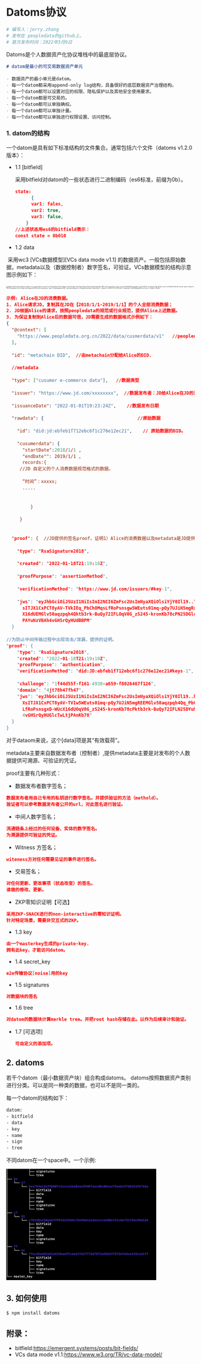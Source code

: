 # Datoms协议

```bash
# 编写人：jerry.zhang
# 发布在 peopledata的github上。
# 首次发布时间：2022年3月9日
```



Datoms是个人数据资产化协议堆栈中的最底层协议。

```markdown
# datom是最小的可交易数据资产单元

- 数据资产的最小单元是datom。
- 每一个datom都采用append-only log结构，具备很好的底层数据资产治理结构。
- 每一个datom都可以设置对应的权限、隐私保护以及其他安全使用要求。
- 每一个datom都是可交易的。
- 每一个datom都可以单独确权。
- 每一个datom都可以单独计量。
- 每一个datom都可以单独进行权限设置、访问控制。
```

### 1. datom的结构

一个datom是具有如下标准结构的文件集合。通常包括六个文件（datoms v1.2.0版本）：

- 1.1 [bitfield]

  采用bitfield对datom的一些状态进行二进制编码（es6标准，前缀为0b）。

  ```json
  state:
  		{
        var1: fales,
        var2: true,
        var3: false,
      }
  //上述状态用es6的bitfield表示：
  const state = 0b010 
  ```

- 1.2 data

​	   采用wc3 [VCs数据模型][VCs data mode v1.1] 的数据资产。一般包括原始数据，metadata以及（数据控制者）数字签名，可验证。VCs数据模型的结构示意图示例如下：

<img src="https://www.w3.org/TR/vc-data-model/diagrams/presentation-graph.svg" alt="diagram with                a Presentation Graph on top connected via a proof to a                Presentation Proof Graph on the bottom.  The                Presentation Graph has Presentation ABC with 3                properties: 'type' of value VerifiablePresentation,                'termsOfUse' of value Do Not Archive, and                'verifiableCredential' whose value is Figure 6.  The                Presentation Proof Graph has Signature 8910 with 5                properties: 'type' of RsaSignature2018, 'verificationMethod'                of Example Presenter Public Key 11, 'created' of                2018-01-15T12:43:56Z, 'challenge' of d28348djsj3239, and                'jws' of 'p2KaZ...8Fj3K='" style="zoom:25%;" />

```json
示例: Alice在JD的消费数据。
1. Alice请求JD，复制其在JD在【2018/1/1-2019/1/1】的个人全部消费数据；
2. JD根据Alice的请求，按照peopledata的规范或行业规范，提供Alice上述数据。
3. 为保证复制到Alice后的数据可信，JD需要生成的数据格式示例如下：
{
  "@context": [         
    "https://www.peopledata.org.cn/2022/data/cusmerdata/v1"   //peopledata拟定的电子商务消费数据规范
  ],   
  
  "id": "metachain DID",  //由metachain分配给Alice的DID.
  
  //metadata
  
  "type": ["cusumer e-commerce data"],   //数据类型
  
  "issuer": "https://www.jd.com/xxxxxxxx",  //数据发布者：JD给Alice在JD的消费数据发布
  
  "issuanceDate": "2022-01-01T19:23:24Z",    //数据发布日期
  
  "rawdata": {                                   //原始数据
    
    "id": "did:jd:ebfeb1f712ebc6f1c276e12ec21",    // 原始数据的DID。
    
    "cusumerdata": {
      "startDate":2018/1/1 ,
      "endDate"": 2019/1/1 ,
      records:{
     //JD 自定义的个人消费数据规范格式的数据。
      	
      “时间”：xxxxx;
      .....
    		
    		
    	 }
    
     }
  
  
  "proof": {  //JD提供的签名proof，证明1）Alice的消费数据以及metadata是JD提供的；2）验证的方法；
    
    "type": "RsaSignature2018",
    
    "created": "2022-01-18T21:19:10Z",
    
    "proofPurpose": "assertionMethod",
    
    "verificationMethod": "https://www.jd.com/issuers/#key-1",
    
    "jws": "eyJhbGciOiJSUzI1NiIsImI2NCI6ZmFsc2UsImNyaXQiOlsiYjY0Il19..TCYt5X
      sITJX1CxPCT8yAV-TVkIEq_PbChOMqsLfRoPsnsgw5WEuts01mq-pQy7UJiN5mgRxD-WUc
      X16dUEMGlv50aqzpqh4Qktb3rk-BuQy72IFLOqV0G_zS245-kronKb78cPN25DGlcTwLtj
      PAYuNzVBAh4vGHSrQyHUdBBPM"
  }

//为防止中间传输过程中出现攻击/泄漏，提供的证明。
"proof": {
    "type": "RsaSignature2018",
    "created": "2022-01-18T21:19:10Z",
    "proofPurpose": "authentication",
    "verificationMethod": "did:JD:ebfeb1f712ebc6f1c276e12ec21#keys-1",
    
    "challenge": "1f44d55f-f161-4938-a659-f8026467f126",
    "domain": "4jt78h47fh47",
    "jws": "eyJhbGciOiJSUzI1NiIsImI2NCI6ZmFsc2UsImNyaXQiOlsiYjY0Il19..kTCYt5
      XsITJX1CxPCT8yAV-TVIw5WEuts01mq-pQy7UJiN5mgREEMGlv50aqzpqh4Qq_PbChOMqs
      LfRoPsnsgxD-WUcX16dUOqV0G_zS245-kronKb78cPktb3rk-BuQy72IFLN25DYuNzVBAh
      4vGHSrQyHUGlcTwLtjPAnKb78"
  }
}
```

对于dataom来说，这个[data]项是其“有效载荷”。

metadata主要来自数据发布者（控制者）,提供metadata主要是对发布的个人数据提供可溯源、可验证的凭证。

proof主要有几种形式：

- 数据发布者数字签名；

```json
数据发布者用自己专用的私钥进行数字签名。并提供验证的方法（methold）。
验证者可以参考数据发布者公开的url，对此签名进行验证。
```

- 中间人数字签名；

```json
流通链条上经过的任何设备、实体的数字签名。
为溯源提供可验证的凭证。
```

- Witness 方签名；

```json
witeness方对任何需要见证的事件进行签名。
```

- 交易签名；

```json
对任何更新、更改事项（状态改变）的签名。
谁做的修改、更新。
```

- ZKP零知识证明【可选】

```json
采用ZKP-SNACK进行的non-interactive的零知识证明。
针对特定场景，需要非交互式的ZKP。
```

- 1.3 key

```json
由一个masterkey生成的private-key.
拥有此key，才能访问datom。
```

- 1.4 secret_key

```json
e2e传输协议[noise]用的key
```

- 1.5 signatures

```json
对数据块的签名
```

- 1.6 tree

```json
对datom的数据块计算merkle tree。并把root hash存储在此。以作为后续审计和验证。
```

- 1.7 [可选项]

  ```json
  可自定义的添加项。
  ```

  

## 2. datoms

若干个datom（最小数据资产块）组合构成datoms。 datoms按照数据资产类别进行分类。可以是同一种类的数据，也可以不是同一类的。

每一个datom的结构如下：

```bash
datom:
- bitfield
- data
- key
- name
- sign
- tree
```

不同datom在一个space中。一个示例:

<img src="./datoms结构.png" alt="datoms" style="zoom:50%;" />

## 3. 如何使用
```bash
$ npm install datoms
```


## 附录：

- bitfield:<https://emergent.systems/posts/bit-fields/>
- VCs data mode v1.1:<https://www.w3.org/TR/vc-data-model/>
